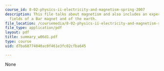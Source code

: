 ```yaml
---
course_id: 8-02-physics-ii-electricity-and-magnetism-spring-2007
description: This file talks about magnetism and also includes an experiment of magnetic
  fields of a Bar magnet and of the earth.
file_location: /coursemedia/8-02-physics-ii-electricity-and-magnetism-spring-2007/d7ba68774040ac0f461e3fc02cfba645_summary_w06d1.pdf
file_type: application/pdf
layout: pdf
title: summary_w06d1.pdf
type: course
uid: d7ba68774040ac0f461e3fc02cfba645

---
```

None